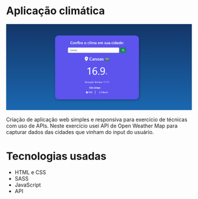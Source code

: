 <h1>Aplicação climática</h1>
<img src="https://github.com/williamsemmler/clima/blob/71cb030a2f50c72b726ca15cf2dd5f5e403e02ab/imagem/01.png" alt="Imagem principal da aplicação">

Criação de aplicação web simples e responsiva para exercício de técnicas com uso de APIs.
Neste exercício usei API de Open Weather Map para capturar dados das cidades que vinham do input do usuário.

# Tecnologias usadas

- HTML e CSS
- SASS
- JavaScript
- API 
